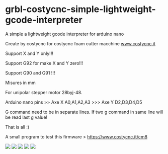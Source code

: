 # grbl-costycnc-simple-lightweight-gcode-interpreter
A simple a lightweight gcode interpreter for arduino nano

Create by costycnc for costycnc foam cutter macchine www.costycnc.it

Support X and Y only!!!

Support G92 for make X and Y zero!!!

Support G90 and G91 !!!

Misures in mm

For unipolar stepper motor 28byj-48.

Arduino nano pins >> Axe X  A0,A1,A2,A3 >>> Axe Y D2,D3,D4,D5 

G command need to be in separate lines. If two g command in same line will be read last g value!

That is all :)

A small program to test this firmware > https://www.costycnc.it/cm8

<img src="https://github.com/costycnc/grbl-costycnc-simple-lightweight-gcode-interpreter/blob/main/foto/mount8.jpg">

<img src="https://github.com/costycnc/grbl-costycnc-simple-lightweight-gcode-interpreter/blob/main/foto/8.jpg">

<img src="https://github.com/costycnc/grbl-costycnc-simple-lightweight-gcode-interpreter/blob/main/foto/8.jpg">


<img src="https://raw.githubusercontent.com/costycnc/W600-pico-lasergrbl-protocol-foto/main/foto/schematic.jpg"> 


<img src="https://raw.githubusercontent.com/costycnc/W600-pico-lasergrbl-protocol-foto/main/foto/schematicpc.jpg"> 



